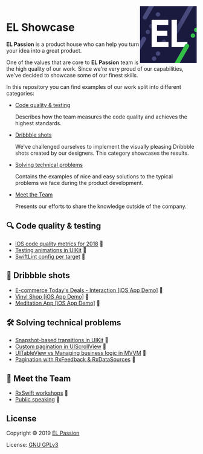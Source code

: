 <img src="images/el_passion_avatar_800.png" alt="EL Passion" align="right" height="150px" />

# EL Showcase

**EL Passion** is a product house who can help you turn your idea into a great product.

One of the values that are core to **EL Passion** team is the high quality of our work. Since we're very proud of our capabilities, we've decided to showcase some of our finest skills. 

In this repository you can find examples of our work split into different categories:

* [Code quality & testing](#code-quality--testing)
  
  Describes how the team measures the code quality and achieves the highest standards.

* [Dribbble shots](#dribbble-shots)

  We've challenged ourselves to implement the visually pleasing Dribbble shots created by our designers. This category showcases the results.

* [Solving technical problems](#solving-technical-problems)
  
  Contains the examples of nice and easy solutions to the typical problems we face during the product development.

* [Meet the Team](#meet-the-team)

  Presents our efforts to share the knowledge outside of the company. 

## :mag: Code quality & testing

- [iOS code quality metrics for 2018](content/iOS-code-quality-2018) 
- [Testing animations in UIKit](content/testing-UIKit-animations) 
- [SwiftLint config per target](content/SwiftLint-config-per-target) 

## :basketball: Dribbble shots

- [E-commerce Today's Deals - Interaction [iOS App Demo]](content/ecommerce-ios-demo) 
- [Vinyl Shop [iOS App Demo]](content/VinylShop-ios-demo) 
- [Meditation App [iOS App Demo]](content/meditation-ios-demo) 

## :hammer_and_wrench: Solving technical problems

- [Snapshot-based transitions in UIKit](content/UIKit-snaphot-transitions) 
- [Custom pagination in UIScrollView](content/UIScrollView-custom-pagination) 
- [UITableView vs Managing business logic in MVVM](content/UITableView-separating-business-logic-in-MVVM) 
- [Pagination with RxFeedback & RxDataSources](content/RxFeedback-pagination) 

## :handshake: Meet the Team

- [RxSwift workshops](content/RxSwift-workshops) 
- [Public speaking](content/public-speaking) 

## License

Copyright © 2019 [EL Passion](https://www.elpassion.com)

License: [GNU GPLv3](LICENSE)

